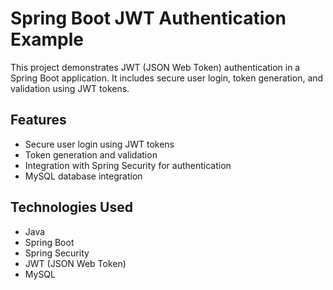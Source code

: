 # Spring Boot JWT Authentication Example

This project demonstrates JWT (JSON Web Token) authentication in a Spring Boot application. It includes secure user login, token generation, and validation using JWT tokens.

## Features

- Secure user login using JWT tokens
- Token generation and validation
- Integration with Spring Security for authentication
- MySQL database integration

## Technologies Used

- Java
- Spring Boot
- Spring Security
- JWT (JSON Web Token)
- MySQL
